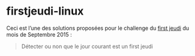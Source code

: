# firstjeudi-linux

Ceci est l’une des solutions proposées pour le challenge du [first
jeudi](https://github.com/FirstJeudiNantes) du mois de Septembre 2015 :

> Détecter ou non que le jour courant est un first jeudi
